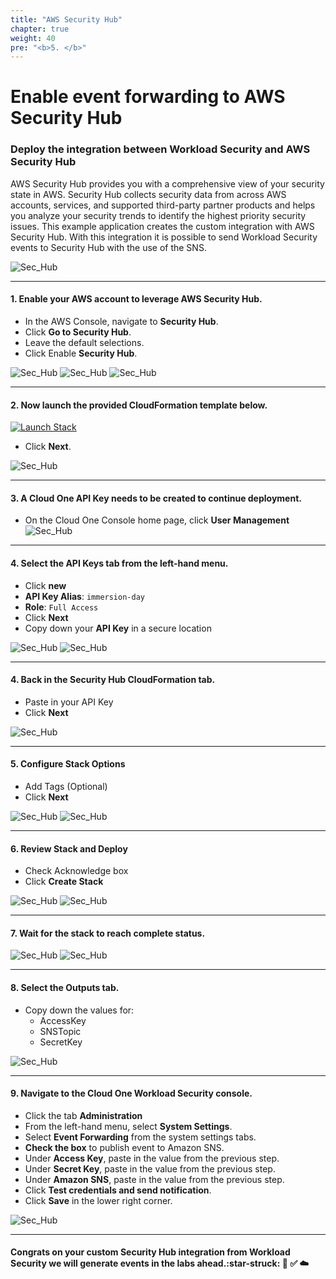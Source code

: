 ```yaml
---
title: "AWS Security Hub"
chapter: true
weight: 40
pre: "<b>5. </b>"
---
```


# Enable event forwarding to AWS Security Hub

### Deploy the integration between Workload Security and AWS Security Hub

AWS Security Hub provides you with a comprehensive view of your security state in AWS. Security Hub collects security data from across AWS accounts, services, and supported third-party partner products and helps you analyze your security trends to identify the highest priority security issues.
This example application creates the custom integration with AWS Security Hub. With this integration it is possible to send Workload Security events to Security Hub with the use of the SNS.

![Sec_Hub](/images/sns.png)

---

#### 1. Enable your AWS account to leverage AWS Security Hub.
- In the AWS Console, navigate to **Security Hub**.
- Click **Go to Security Hub**.
- Leave the default selections.
- Click Enable **Security Hub**.

![Sec_Hub](/images/sec-hub11.png)
![Sec_Hub](/images/sec-hub12.png)
![Sec_Hub](/images/sec-hub13.png)

---

#### 2. Now launch the provided CloudFormation template below.

[![Launch Stack](https://cdn.rawgit.com/buildkite/cloudformation-launch-stack-button-svg/master/launch-stack.svg)](https://console.aws.amazon.com/cloudformation/home#/stacks/new?stackName=workload-security-hub&templateURL=https://immersionday-workshops-trendmicro.s3.amazonaws.com/workload-security/sec-hub.yaml) 

- Click **Next**.

![Sec_Hub](/images/sec-hub1.png)

---

#### 3. A Cloud One API Key needs to be created to continue deployment.

- On the Cloud One Console home page, click **User Management**
![Sec_Hub](/images/api1.png)

---

#### 4. Select the API Keys tab from the left-hand menu.

- Click **new**
- **API Key Alias**: <code>immersion-day</code>
- **Role**: <code>Full Access</code>
- Click **Next**
- Copy down your **API Key** in a secure location

![Sec_Hub](/images/api2.png)
![Sec_Hub](/images/api3.png)


---

#### 4. Back in the Security Hub CloudFormation tab.
- Paste in your API Key
- Click **Next**

![Sec_Hub](/images/sec-hub2.png)

---

#### 5. Configure Stack Options
- Add Tags (Optional)
- Click **Next**

![Sec_Hub](/images/sec-hub4.png)
![Sec_Hub](/images/sec-hub5.png)

---

#### 6. Review Stack and Deploy
- Check Acknowledge box 
- Click **Create Stack**

![Sec_Hub](/images/sec-hub6.png)
![Sec_Hub](/images/sec-hub7.png)

---

#### 7. Wait for the stack to reach complete status.

![Sec_Hub](/images/sec-hub8.png)
![Sec_Hub](/images/sec-hub9.png)

---

#### 8. Select the Outputs tab.
- Copy down the values for:
    - AccessKey
    - SNSTopic
    - SecretKey

![Sec_Hub](/images/sec-hub10.png)

---

#### 9. Navigate to the Cloud One Workload Security console.

- Click the tab **Administration**
- From the left-hand menu, select **System Settings**.
- Select **Event Forwarding** from the system settings tabs.
- **Check the box** to publish event to Amazon SNS.
- Under **Access Key**, paste in the value from the previous step.
- Under **Secret Key**, paste in the value from the previous step. 
- Under **Amazon SNS**, paste in the value from the previous step.
- Click **Test credentials and send notification**.
- Click **Save** in the lower right corner.

![Sec_Hub](/images/sec-hub3.png)


--------

#### Congrats on your custom Security Hub integration from Workload Security we will generate events in the labs ahead.:star-struck: :robot: :white_check_mark: :cloud:

